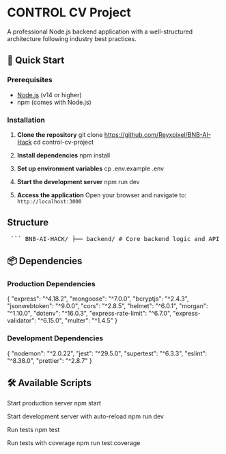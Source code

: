# CONTROL CV Project

A professional Node.js backend application with a well-structured architecture following industry best practices.

## 🚀 Quick Start

### Prerequisites
- [Node.js](https://nodejs.org/) (v14 or higher)
- npm (comes with Node.js)

### Installation

1. **Clone the repository**
git clone https://github.com/Reyxpixel/BNB-AI-Hack
cd control-cv-project


2. **Install dependencies**
npm install
3. **Set up environment variables**
cp .env.example .env

4. **Start the development server**
npm run dev


5. **Access the application**
Open your browser and navigate to: `http://localhost:3000`

## Structure
<pre> ``` BNB-AI-HACK/ ├── backend/ # Core backend logic and API routes │ ├── abis/ # Smart contract ABIs │ ├── npc_memory/ # Memory storage handlers │ ├── public/ # Public assets served by backend │ ├── tests/ # Backend test files │ ├── llmclient.js # OpenAI/Groq client for NPC intelligence │ ├── npc.js # NPC class and logic │ ├── server.js # Express.js server │ ├── .env # Environment config (API keys, etc.) │ └── index.js # Backend entry point ├── build/contracts/ # Truffle build output ├── contracts/ # Solidity smart contracts │ ├── MemoryProof.sol │ └── NPCTraitStorage.sol ├── migrations/ # Truffle deployment scripts │ └── deploy_contracts.js ├── models/ # AI memory and personality models ├── npcs/ # NPC-specific JSON/personality data ├── frontend/ (if applicable) # Frontend files ├── index.html # Game UI ├── script.js # Game logic / client interface ├── style.css # Game styling ├── truffle-config.js # Truffle configuration ├── .secret # Blockchain private keys (DO NOT SHARE) ├── .gitignore └── readme.md ``` </pre>



## 📦 Dependencies

### Production Dependencies
{
"express": "^4.18.2",
"mongoose": "^7.0.0",
"bcryptjs": "^2.4.3",
"jsonwebtoken": "^9.0.0",
"cors": "^2.8.5",
"helmet": "^6.0.1",
"morgan": "^1.10.0",
"dotenv": "^16.0.3",
"express-rate-limit": "^6.7.0",
"express-validator": "^6.15.0",
"multer": "^1.4.5"
}

### Development Dependencies
{
"nodemon": "^2.0.22",
"jest": "^29.5.0",
"supertest": "^6.3.3",
"eslint": "^8.38.0",
"prettier": "^2.8.7"
}

## 🛠️ Available Scripts

Start production server
npm start

Start development server with auto-reload
npm run dev

Run tests
npm test

Run tests with coverage
npm run test:coverage
